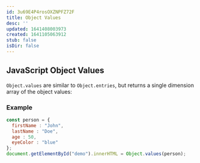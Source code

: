 ```yaml
---
id: 3u69E4P4rosOXZNPFZ72F
title: Object Values
desc: ''
updated: 1641408003973
created: 1641105063912
stub: false
isDir: false
---
```


## JavaScript Object Values

`Object.values` are similar to `Object.entries`, but returns a single dimension array of the object values:

### Example

```js
const person = {  
  firstName : "John",  
  lastName : "Doe",  
  age : 50,  
  eyeColor : "blue"  
};  
document.getElementById("demo").innerHTML = Object.values(person);
```
